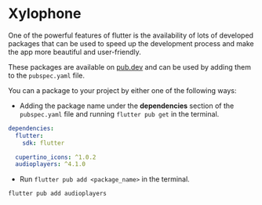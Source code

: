 # Xylophone

One of the powerful features of flutter is the availability of lots of developed packages that can be used to speed up the development process and make the app more beautiful and user-friendly.

These packages are available on [pub.dev](https://pub.dev/) and can be used by adding them to the `pubspec.yaml` file.

You can a package to your project by either one of the following ways:

- Adding the package name under the **dependencies** section of the `pubspec.yaml` file and running `flutter pub get` in the terminal.

```yaml
dependencies:
  flutter:
    sdk: flutter

  cupertino_icons: ^1.0.2
  audioplayers: ^4.1.0
```

- Run `flutter pub add <package_name>` in the terminal.

```bash
flutter pub add audioplayers
```
